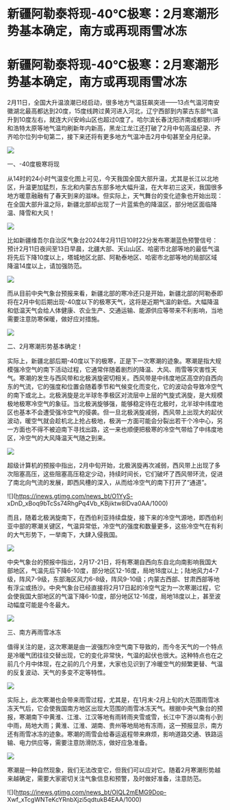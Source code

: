 # 新疆阿勒泰将现-40℃极寒：2月寒潮形势基本确定，南方或再现雨雪冰冻

# 新疆阿勒泰将现-40℃极寒：2月寒潮形势基本确定，南方或再现雨雪冰冻

2月11日，全国大升温浪潮已经启动，很多地方气温狂飙突进——13点气温河南安徽湖北最高都达到20度，15度线跨过黄河进入河北，辽宁西部到内蒙古东部气温升到10度左右，就连大兴安岭山区也超过0度了。哈尔滨长春沈阳济南成都银川呼和浩特太原等地气温均刷新年内新高，黑龙江龙江还打破了2月中旬高温纪录、齐齐哈尔位列中旬第二，接下来还将有更多地方气温冲击2月中旬甚至全月纪录。

![](https://inews.gtimg.com/news_bt/OvozWfDNBos3bXu2eLd23FGibZi7vM1AKGQ2d2jILn6isAA/1000)

一、-40度极寒将现

从14时的24小时气温变化图上可见，今天我国全国大部升温，尤其是长江以北地区，升温更加猛烈，东北和内蒙古东部多地大幅升温，在大年初三这天，我国很多地方暖意融融有了春天到来的滋味。但实际上，天气舞台的变化迹象也开始出现：在全国大部升温之际，新疆北部却出现了一片蓝紫色的降温区，部分地区面临降温、降雪和大风！

![](https://inews.gtimg.com/news_bt/Owsq5pyU3aKdDnOb2283fNPL4yqhoKsWMMOuW_21wGt08AA/1000)

比如新疆维吾尔自治区气象台2024年2月11日10时22分发布寒潮蓝色预警信号：预计2月11日夜间至13日早晨，北疆大部、天山山区、哈密市北部等地的最低气温将先后下降10度以上，塔城地区北部、阿勒泰地区、哈密市北部等地的局部区域降温14度以上，请加强防范。

![](https://inews.gtimg.com/news_bt/OxbC2_YpYyEa7k4EnRPUlwdP833Ju3cBw92a1HWW53oYsAA/1000)

而从目前中央气象台预报来看，新疆北部的寒冷还只是开始，新疆北部的阿勒泰即将在2月中旬后期出现-40度以下的极寒天气，这将是近期气温的新低。大幅降温和低温天气会给人体健康、农业生产、交通运输、能源供应等带来不利影响，当地需要注意防寒保暖，做好应对措施。

![](https://inews.gtimg.com/news_bt/O7XvM6JUUMcn1hlN315JEbiSWCmmIzHV67NUS6n0slTxEAA/1000)

二、2月寒潮形势基本确定！

实际上，新疆北部后期-40度以下的极寒，正是下一次寒潮的迹象。寒潮是指大规模强冷空气的南下活动过程，它通常伴随着剧烈的降温、大风、雨雪等灾害性天气。寒潮的发生与西风带和北极涡旋密切相关。西风带是中纬度地区高空的自西向东的气流，它的强度和位置会随着季节和气候变化而变化，它的波动会导致冷空气的南下或北上。北极涡旋是北半球冬季极区对流层中上层的气旋式涡旋，是大规模极地极寒冷空气的象征。当北极涡旋够强，能够稳定待在北极时，北半球中纬度地区也基本不会遭受强冷空气的侵袭。但一旦北极涡旋减弱，西风带上出现大的起伏波动，暖空气就会趁机北上抢占极地，极涡一方面可能会分裂出若干个冷中心，另一方面也不得不被迫南下寻找出路，这一来也顺便把极寒的冷空气带给了中纬度地区，冷空气的大风降温天气随之到来。

![](https://inews.gtimg.com/news_bt/O8pjGCUJ8Gqw9y903ndGzPjSH7O5z_8n2lkxW_iZKEI84AA/1000)

超级计算机的预报中指出，2月中旬开始，北极涡旋再次减弱，西风带上出现了多次阻塞高压，这些阻塞高压稳定少动，持续时间长，它们破坏了西风带环流，促进了南北向气流的发展，即西风槽的深入，从而给冷空气的南下打开了“通道”。

![](https://inews.gtimg.com/news_bt/O1YyS-
xDnD_xBoq9bTcSs74RhgPq4Vb_KBjiktw8lDva0AA/1000)

而且，随着北极涡旋南下，在西伯利亚持续盘旋，接下来的冷空气源地，即西伯利亚中部的寒潮关键区，气温异常低，冷空气的强度和数量更多，这些冷空气在有利的大气形势下，一举南下，大肆入侵我国。

![](https://inews.gtimg.com/news_bt/OXRe6c6isod-i8f5jjeOnoCONiZOT7lVN3olYGASmklXsAA/1000)

中央气象台的预报中指出，2月17-21日，将有寒潮自西向东自北向南影响我国大部地区，气温先后下降6-10度，部分地区12-16度，局地18度以上；陆地风力4-7级，阵风7-9级，东部海区风力6-8级，阵风9-10级；内蒙古西部、甘肃西部等地有浮尘或扬沙。中央气象台已经直接将2月17日起的冷空气定为一次寒潮过程，它会使我国大部地区的气温下降6-10度，部分地区12-16度，局地18度以上，甚至波动幅度可能是今冬最大。

![](https://inews.gtimg.com/news_bt/O8BaLLeuANh5aZMRjaG_2eYfPNk5Xf8N0YD2xzx_oJ4vAAA/1000)

三、南方再雨雪冰冻

值得关注的是，这次寒潮是由一波强烈冷空气南下导致的，而今冬天气的一个特点是冷暖气团往往交替出现，它的变化非常快，气温的起伏也很大。这种特点也在之前几个月中体现，在之前的几个月里，大家也见识到了冷暖空气的频繁更替、气温的反复波动、天气的多变不定等特性。

![](https://inews.gtimg.com/news_bt/O4qC9fDvEZg1YQSUbz_56Pi4liHlEinX1DkEDZ74s2VJgAA/1000)

实际上，此次寒潮也会带来雨雪过程，尤其是，在1月末-2月上旬的大范围雨雪冰冻天气后，它会使我国南方地区出现大范围的雨雪冰冻天气。根据中央气象台的预报，寒潮南下中黄淮、江淮、江汉等地有雨转雨夹雪或雪，长江中下游以南有小到中雨，局地大雨；黄淮、江淮、湖南、贵州等地局地有冻雨，这一预报显示，南方还有雨雪冰冻的迹象。寒潮的雨雪会给春运返程带来麻烦，影响道路交通、铁路运输、电力供应等，需要注意防滑防冻，做好应急准备。

![](https://inews.gtimg.com/news_bt/OrBjf2lb5Lil0zUctJuubo8JnNMDAcy6rJGPhZFfrhjk0AA/1000)

寒潮是一种自然现象，我们无法改变它，但我们可以应对它。随着2月寒潮形势越来越确定，需要大家密切关注气象信息和预警，及时做好准备，注意防范。

![](https://inews.gtimg.com/news_bt/OIQL2mEMG9Dop-
Xwf_xTcgWNTeKcYRnbXjzi5qdtukB4EAA/1000)

